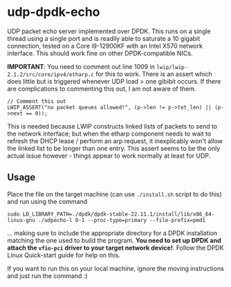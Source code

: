 # udp-dpdk-echo

UDP packet echo server implemented over DPDK. This runs on a single thread using a single port and is readily able to saturate a 10 gigabit connection, tested on a Core i9-12900KF with an Intel X570 network interface. This should work fine on other DPDK-compatible NICs.

**IMPORTANT**: You need to comment out line 1009 in `lwip/lwip-2.1.2/src/core/ipv4/etharp.c` for this to work. There is an assert which does little but is triggered whenever UDP load > one gibibit occurs. If there are complications to commenting this out, I am not aware of them.
```
// Comment this out
LWIP_ASSERT("no packet queues allowed!", (p->len != p->tot_len) || (p->next == 0));
```

This is needed because LWIP constructs linked lists of packets to send to the network interface; but when the etharp component needs to wait to refresh the DHCP lease / perform an arp request, it inexplicably won't allow the linked list to be longer than one entry. This assert seems to be the only actual issue however - things appear to work normally at least for UDP.

## Usage

Place the file on the target machine (can use `./install.sh` script to do this) and run using the command

```
sudo LD_LIBRARY_PATH=./dpdk/dpdk-stable-22.11.1/install/lib/x86_64-linux-gnu ./udpecho-l 0-1 --proc-type=primary --file-prefix=pmd1
```

... making sure to include the appropriate directory for a DPDK installation matching the one used to build the program. **You need to set up DPDK and attach the `vfio-pci` driver to your target network device!**. Follow the DPDK Linux Quick-start guide for help on this.

If you want to run this on your local machine, ignore the moving instructions and just run the command :)

